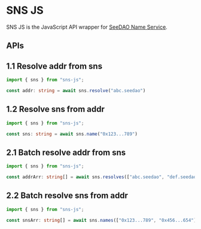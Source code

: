 # SNS JS

SNS JS is the JavaScript API wrapper for [SeeDAO Name Service](https://github.com/Taoist-Labs/sns).

## APIs

## 1.1 Resolve addr from sns

```typescript
import { sns } from "sns-js";

const addr: string = await sns.resolve("abc.seedao")
```

## 1.2 Resolve sns from addr

```typescript
import { sns } from "sns-js";

const sns: string = await sns.name("0x123...789")
```

## 2.1 Batch resolve addr from sns

```typescript
import { sns } from "sns-js";

const addrArr: string[] = await sns.resolves(["abc.seedao", "def.seedao"]);
```

## 2.2 Batch resolve sns from addr

```typescript
import { sns } from "sns-js";

const snsArr: string[] = await sns.names(["0x123...789", "0x456...654"]);
```
